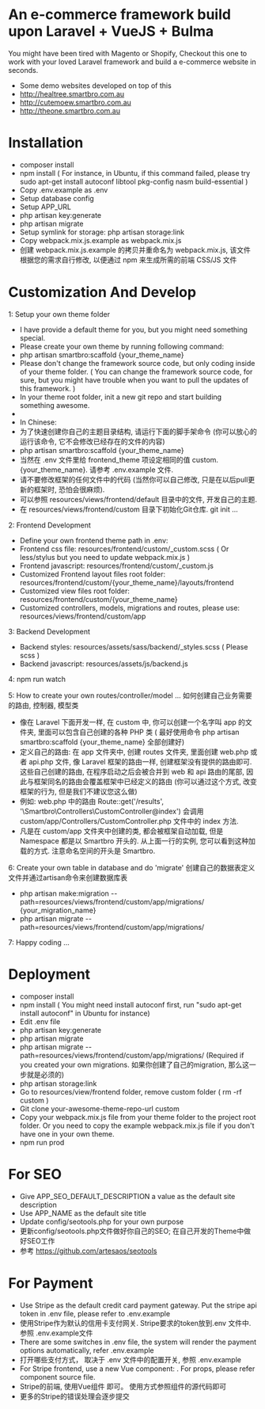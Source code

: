 # An e-commerce framework build upon Laravel + VueJS + Bulma
You might have been tired with Magento or Shopify, Checkout this one to work with your loved Laravel framework and build a e-commerce website in seconds.
- Some demo websites developed on top of this
- http://healtree.smartbro.com.au
- http://cutemoew.smartbro.com.au
- http://theone.smartbro.com.au

# Installation
- composer install
- npm install ( For instance, in Ubuntu, if this command failed, please try sudo apt-get install autoconf libtool pkg-config nasm build-essential )
- Copy .env.example as .env
- Setup database config
- Setup APP_URL
- php artisan key:generate
- php artisan migrate
- Setup symlink for storage: php artisan storage:link
- Copy webpack.mix.js.example as webpack.mix.js
- 创建 webpack.mix.js.example 的拷贝并重命名为 webpack.mix.js, 该文件根据您的需求自行修改, 以便通过 npm 来生成所需的前端 CSS/JS 文件

# Customization And Develop
1: Setup your own theme folder
- I have provide a default theme for you, but you might need something special.
- Please create your own theme by running following command:
- php artisan smartbro:scaffold {your_theme_name}
- Please don't change the framework source code, but only coding inside of your theme folder. ( You can change the framework source code, for sure, but you might have trouble when you want to pull the updates of this framework. )
- In your theme root folder, init a new git repo and start building something awesome.
-
- In Chinese:
- 为了快速创建你自己的主题目录结构, 请运行下面的脚手架命令 (你可以放心的运行该命令, 它不会修改已经存在的文件的内容)
- php artisan smartbro:scaffold {your_theme_name}
- 当然在 .env 文件里给 frontend_theme 项设定相同的值 custom.{your_theme_name}. 请参考 .env.example 文件.
- 请不要修改框架的任何文件中的代码 (当然你可以自己修改, 只是在以后pull更新的框架时, 恐怕会很麻烦). 
- 可以参照 resources/views/frontend/default 目录中的文件, 开发自己的主题.
- 在 resources/views/frontend/custom 目录下初始化Git仓库. git init  ...

2: Frontend Development
- Define your own frontend theme path in .env:
- Frontend css file: resources/frontend/custom/_custom.scss ( Or less/stylus but you need to update webpack.mix.js )
- Frontend javascript: resources/frontend/custom/_custom.js
- Customized Frontend layout files root folder: resources/frontend/custom/{your_theme_name}/layouts/frontend
- Customized view files root folder: resources/frontend/custom/{your_theme_name}
- Customized controllers, models, migrations and routes, please use: resources/views/frontend/custom/app

3: Backend Development
- Backend styles: resources/assets/sass/backend/_styles.scss ( Please scss )
- Backend javascript: resources/assets/js/backend.js

4: npm run watch

5: How to create your own routes/controller/model ... 如何创建自己业务需要的路由, 控制器, 模型类
- 像在 Laravel 下面开发一样, 在 custom 中, 你可以创建一个名字叫 app 的文件夹, 里面可以包含自己创建的各种 PHP 类 ( 最好使用命令 php artisan smartbro:scaffold {your_theme_name} 全部创建好)
- 定义自己的路由: 在 app 文件夹中, 创建 routes 文件夹, 里面创建 web.php 或者 api.php 文件, 像 Laravel 框架的路由一样, 创建框架没有提供的路由即可. 这些自己创建的路由, 在程序启动之后会被合并到 web 和 api 路由的尾部, 因此与框架同名的路由会覆盖框架中已经定义的路由 (你可以通过这个方式, 改变框架的行为, 但是我们不建议您这么做)
- 例如: web.php 中的路由 Route::get('/results', '\Smartbro\Controllers\CustomController@index') 会调用 custom/app/Controllers/CustomController.php 文件中的 index 方法.
- 凡是在 custom/app 文件夹中创建的类, 都会被框架自动加载, 但是 Namespace 都是以 Smartbro 开头的. 从上面一行的实例, 您可以看到这种加载的方式. 注意命名空间的开头是 Smartbro.

6: Create your own table in database and do 'migrate' 创建自己的数据表定义文件并通过artisan命令来创建数据库表
- php artisan make:migration --path=resources/views/frontend/custom/app/migrations/ {your_migration_name}
- php artisan migrate --path=resources/views/frontend/custom/app/migrations/

7: Happy coding ...

# Deployment
- composer install
- npm install ( You might need install autoconf first, run "sudo apt-get install autoconf" in Ubuntu for instance)
- Edit .env file
- php artisan key:generate
- php artisan migrate
- php artisan migrate --path=resources/views/frontend/custom/app/migrations/  (Required if you created your own migrations. 如果你创建了自己的migration, 那么这一步就是必须的)
- php artisan storage:link
- Go to resources/view/frontend folder, remove custom folder ( rm -rf custom )
- Git clone your-awesome-theme-repo-url custom
- Copy your webpack.mix.js file from your theme folder to the project root folder. Or you need to copy the example webpack.mix.js file if you don't have one in your own theme.
- npm run prod

# For SEO
- Give APP_SEO_DEFAULT_DESCRIPTION a value as the default site description
- Use APP_NAME as the default site title
- Update config/seotools.php for your own purpose
- 更新config/seotools.php文件做好你自己的SEO; 在自己开发的Theme中做好SEO工作
- 参考 https://github.com/artesaos/seotools

# For Payment
- Use Stripe as the default credit card payment gateway. Put the stripe api token in .env file, please refer to .env.example
- 使用Stripe作为默认的信用卡支付网关. Stripe要求的token放到.env 文件中. 参照 .env.example文件
- There are some switches in .env file, the system will render the payment options automatically, refer .env.example
- 打开哪些支付方式， 取决于 .env 文件中的配置开关, 参照 .env.example
- For Stripe frontend, use a new Vue component: <stripe-payment>. For props, please refer component source file.
- Stripe的前端, 使用Vue组件<stripe-payment> 即可。 使用方式参照组件的源代码即可
- 更多的Stripe的错误处理会逐步提交
